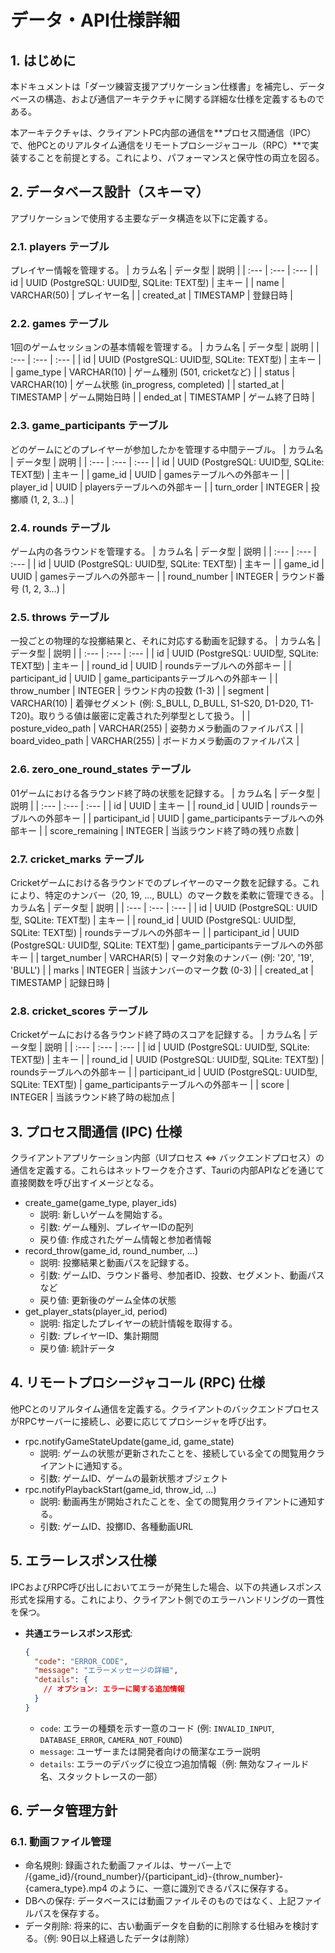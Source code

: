 # データ・API仕様詳細

## 1. はじめに

本ドキュメントは「ダーツ練習支援アプリケーション仕様書」を補完し、データベースの構造、および通信アーキテクチャに関する詳細な仕様を定義するものである。

本アーキテクチャは、クライアントPC内部の通信を**プロセス間通信（IPC）で、他PCとのリアルタイム通信をリモートプロシージャコール（RPC）**で実装することを前提とする。これにより、パフォーマンスと保守性の両立を図る。

## 2. データベース設計（スキーマ）

アプリケーションで使用する主要なデータ構造を以下に定義する。

### 2.1. players テーブル
プレイヤー情報を管理する。
| カラム名 | データ型 | 説明 |
| :--- | :--- | :--- |
| id | UUID (PostgreSQL: UUID型, SQLite: TEXT型) | 主キー |
| name | VARCHAR(50) | プレイヤー名 |
| created_at | TIMESTAMP | 登録日時 |

### 2.2. games テーブル
1回のゲームセッションの基本情報を管理する。
| カラム名 | データ型 | 説明 |
| :--- | :--- | :--- |
| id | UUID (PostgreSQL: UUID型, SQLite: TEXT型) | 主キー |
| game_type | VARCHAR(10) | ゲーム種別 (501, cricketなど) |
| status | VARCHAR(10) | ゲーム状態 (in_progress, completed) |
| started_at | TIMESTAMP | ゲーム開始日時 |
| ended_at | TIMESTAMP | ゲーム終了日時 |

### 2.3. game_participants テーブル
どのゲームにどのプレイヤーが参加したかを管理する中間テーブル。
| カラム名 | データ型 | 説明 |
| :--- | :--- | :--- |
| id | UUID (PostgreSQL: UUID型, SQLite: TEXT型) | 主キー |
| game_id | UUID | gamesテーブルへの外部キー |
| player_id | UUID | playersテーブルへの外部キー |
| turn_order | INTEGER | 投擲順 (1, 2, 3...) |

### 2.4. rounds テーブル
ゲーム内の各ラウンドを管理する。
| カラム名 | データ型 | 説明 |
| :--- | :--- | :--- |
| id | UUID (PostgreSQL: UUID型, SQLite: TEXT型) | 主キー |
| game_id | UUID | gamesテーブルへの外部キー |
| round_number | INTEGER | ラウンド番号 (1, 2, 3...) |

### 2.5. throws テーブル
一投ごとの物理的な投擲結果と、それに対応する動画を記録する。
| カラム名 | データ型 | 説明 |
| :--- | :--- | :--- |
| id | UUID (PostgreSQL: UUID型, SQLite: TEXT型) | 主キー |
| round_id | UUID | roundsテーブルへの外部キー |
| participant_id | UUID | game_participantsテーブルへの外部キー |
| throw_number | INTEGER | ラウンド内の投数 (1-3) |
| segment | VARCHAR(10) | 着弾セグメント (例: S_BULL, D_BULL, S1-S20, D1-D20, T1-T20)。取りうる値は厳密に定義された列挙型として扱う。 |
| posture_video_path | VARCHAR(255) | 姿勢カメラ動画のファイルパス |
| board_video_path | VARCHAR(255) | ボードカメラ動画のファイルパス |

### 2.6. zero_one_round_states テーブル
01ゲームにおける各ラウンド終了時の状態を記録する。
| カラム名 | データ型 | 説明 |
| :--- | :--- | :--- |
| id | UUID | 主キー |
| round_id | UUID | roundsテーブルへの外部キー |
| participant_id | UUID | game_participantsテーブルへの外部キー |
| score_remaining | INTEGER | 当該ラウンド終了時の残り点数 |

### 2.7. cricket_marks テーブル
Cricketゲームにおける各ラウンドでのプレイヤーのマーク数を記録する。これにより、特定のナンバー（20, 19, ..., BULL）のマーク数を柔軟に管理できる。
| カラム名 | データ型 | 説明 |
| :--- | :--- | :--- |
| id | UUID (PostgreSQL: UUID型, SQLite: TEXT型) | 主キー |
| round_id | UUID (PostgreSQL: UUID型, SQLite: TEXT型) | roundsテーブルへの外部キー |
| participant_id | UUID (PostgreSQL: UUID型, SQLite: TEXT型) | game_participantsテーブルへの外部キー |
| target_number | VARCHAR(5) | マーク対象のナンバー (例: '20', '19', 'BULL') |
| marks | INTEGER | 当該ナンバーのマーク数 (0-3) |
| created_at | TIMESTAMP | 記録日時 |

### 2.8. cricket_scores テーブル
Cricketゲームにおける各ラウンド終了時のスコアを記録する。
| カラム名 | データ型 | 説明 |
| :--- | :--- | :--- |
| id | UUID (PostgreSQL: UUID型, SQLite: TEXT型) | 主キー |
| round_id | UUID (PostgreSQL: UUID型, SQLite: TEXT型) | roundsテーブルへの外部キー |
| participant_id | UUID (PostgreSQL: UUID型, SQLite: TEXT型) | game_participantsテーブルへの外部キー |
| score | INTEGER | 当該ラウンド終了時の総加点 |

## 3. プロセス間通信 (IPC) 仕様
クライアントアプリケーション内部（UIプロセス ⇔ バックエンドプロセス）の通信を定義する。これらはネットワークを介さず、Tauriの内部APIなどを通じて直接関数を呼び出すイメージとなる。

- create_game(game_type, player_ids)
    - 説明: 新しいゲームを開始する。
    - 引数: ゲーム種別、プレイヤーIDの配列
    - 戻り値: 作成されたゲーム情報と参加者情報
- record_throw(game_id, round_number, ...)
    - 説明: 投擲結果と動画パスを記録する。
    - 引数: ゲームID、ラウンド番号、参加者ID、投数、セグメント、動画パスなど
    - 戻り値: 更新後のゲーム全体の状態
- get_player_stats(player_id, period)
    - 説明: 指定したプレイヤーの統計情報を取得する。
    - 引数: プレイヤーID、集計期間
    - 戻り値: 統計データ

## 4. リモートプロシージャコール (RPC) 仕様
他PCとのリアルタイム通信を定義する。クライアントのバックエンドプロセスがRPCサーバーに接続し、必要に応じてプロシージャを呼び出す。

- rpc.notifyGameStateUpdate(game_id, game_state)
    - 説明: ゲームの状態が更新されたことを、接続している全ての閲覧用クライアントに通知する。
    - 引数: ゲームID、ゲームの最新状態オブジェクト
- rpc.notifyPlaybackStart(game_id, throw_id, ...)
    - 説明: 動画再生が開始されたことを、全ての閲覧用クライアントに通知する。
    - 引数: ゲームID、投擲ID、各種動画URL

## 5. エラーレスポンス仕様

IPCおよびRPC呼び出しにおいてエラーが発生した場合、以下の共通レスポンス形式を採用する。これにより、クライアント側でのエラーハンドリングの一貫性を保つ。

- **共通エラーレスポンス形式**:
    ```json
    {
      "code": "ERROR_CODE",
      "message": "エラーメッセージの詳細",
      "details": {
        // オプション: エラーに関する追加情報
      }
    }
    ```
    - `code`: エラーの種類を示す一意のコード (例: `INVALID_INPUT`, `DATABASE_ERROR`, `CAMERA_NOT_FOUND`)
    - `message`: ユーザーまたは開発者向けの簡潔なエラー説明
    - `details`: エラーのデバッグに役立つ追加情報（例: 無効なフィールド名、スタックトレースの一部）

## 6. データ管理方針
### 6.1. 動画ファイル管理
- 命名規則: 録画された動画ファイルは、サーバー上で /{game_id}/{round_number}/{participant_id}-{throw_number}-{camera_type}.mp4 のように、一意に識別できるパスに保存する。
- DBへの保存: データベースには動画ファイルそのものではなく、上記ファイルパスを保存する。
- データ削除: 将来的に、古い動画データを自動的に削除する仕組みを検討する。（例: 90日以上経過したデータは削除）

